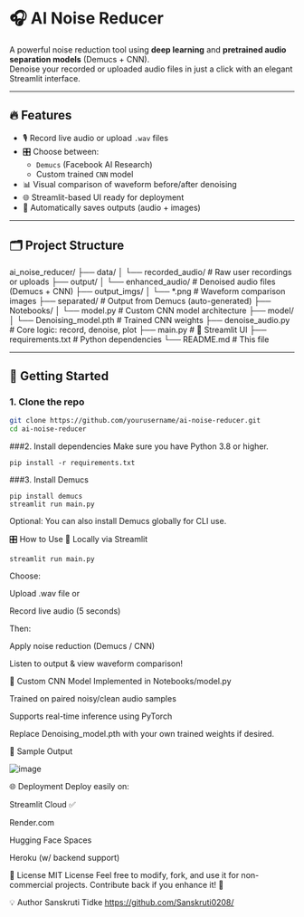 # 🎧 AI Noise Reducer

A powerful noise reduction tool using **deep learning** and **pretrained audio separation models** (Demucs + CNN).  
Denoise your recorded or uploaded audio files in just a click with an elegant Streamlit interface.

---

## 🔥 Features

- 🎙️ Record live audio or upload `.wav` files
- 🎛️ Choose between:
  - `Demucs` (Facebook AI Research)
  - Custom trained `CNN` model
- 📊 Visual comparison of waveform before/after denoising
- 🌐 Streamlit-based UI ready for deployment
- 📁 Automatically saves outputs (audio + images)

---

## 🗂️ Project Structure

ai_noise_reducer/
├── data/
│   └── recorded_audio/         # Raw user recordings or uploads
├── output/
│   └── enhanced_audio/         # Denoised audio files (Demucs + CNN)
├── output_imgs/
│   └── *.png                   # Waveform comparison images
├── separated/                  # Output from Demucs (auto-generated)
├── Notebooks/
│   └── model.py                # Custom CNN model architecture
├── model/
│   └── Denoising_model.pth     # Trained CNN weights
├── denoise_audio.py            # Core logic: record, denoise, plot
├── main.py                     # 🎨 Streamlit UI
├── requirements.txt            # Python dependencies
└── README.md                   # This file

---

## 🚀 Getting Started

### 1. Clone the repo

```bash
git clone https://github.com/yourusername/ai-noise-reducer.git
cd ai-noise-reducer

```
###2. Install dependencies
Make sure you have Python 3.8 or higher.
```
pip install -r requirements.txt
```
###3. Install Demucs
```
pip install demucs
streamlit run main.py
```
Optional: You can also install Demucs globally for CLI use.

🎛️ How to Use
🔧 Locally via Streamlit
```
streamlit run main.py
```
Choose:

Upload .wav file
or

Record live audio (5 seconds)

Then:

Apply noise reduction (Demucs / CNN)

Listen to output & view waveform comparison!

🧠 Custom CNN Model
Implemented in Notebooks/model.py

Trained on paired noisy/clean audio samples

Supports real-time inference using PyTorch

Replace Denoising_model.pth with your own trained weights if desired.

📸 Sample Output

![image](https://github.com/user-attachments/assets/8a8d5c68-cab1-44e8-a603-907846d5829c)

🌐 Deployment
Deploy easily on:

Streamlit Cloud ✅

Render.com

Hugging Face Spaces

Heroku (w/ backend support)

📜 License
MIT License
Feel free to modify, fork, and use it for non-commercial projects. Contribute back if you enhance it! 🙌

💡 Author
Sanskruti Tidke
https://github.com/Sanskruti0208/



